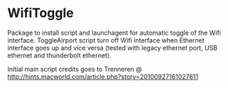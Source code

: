 WifiToggle
==========

Package to install script and launchagent for automatic toggle of the Wifi interface.
ToggleAirport script turn off Wifi interface when Ethernet interface goes up and vice versa (tested with legacy ethernet port, USB ethernet and thunderbolt ethernet).

Initial main script credits goes to Trenneren @ http://hints.macworld.com/article.php?story=20100927161027611

